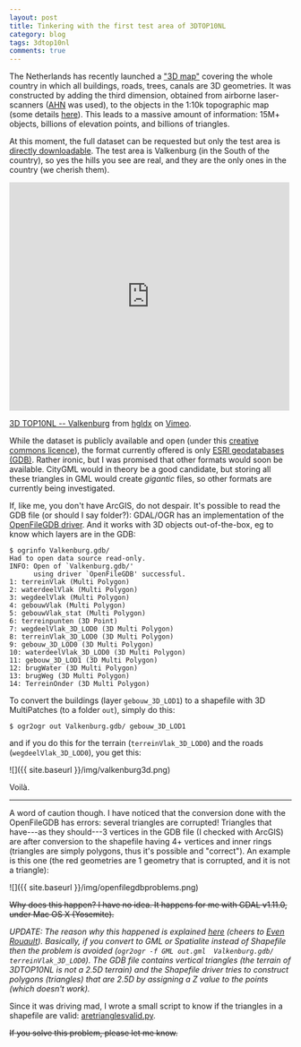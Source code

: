 ```yaml
---
layout: post
title: Tinkering with the first test area of 3DTOP10NL
category: blog
tags: 3dtop10nl
comments: true
---
```


The Netherlands has recently launched a ["3D map"](http://www.kadaster.nl/web/Nieuws/Nieuwsberichten/Bericht/Ontwikkeling-3Dkaart-van-Nederland-in-volle-gang.htm) covering the whole country in which all buildings, roads, trees, canals are 3D geometries.
It was constructed by adding the third dimension, obtained from airborne laser-scanners ([AHN](http://www.ahn.nl) was used), to the objects in the 1:10k topographic map (some details [here](http://3dgeoinfo.bk.tudelft.nl/hledoux/pdfs/13_pers.pdf)).
This leads to a massive amount of information: 15M+ objects, billions of elevation points, and billions of triangles.

At this moment, the full dataset can be requested but only the test area is [directly downloadable](https://www.pdok.nl/nl/producten/pdok-downloads/basis-registratie-topografie/top10nl-3d).
The test area is Valkenburg (in the South of the country), so yes the hills you see are real, and they are the only ones in the country (we cherish them).

<iframe src="https://player.vimeo.com/video/118325504" width="500" height="408" frameborder="0" webkitallowfullscreen mozallowfullscreen allowfullscreen></iframe> <p><a href="https://vimeo.com/118325504">3D TOP10NL -- Valkenburg</a> from <a href="https://vimeo.com/user24693433">hgldx</a> on <a href="https://vimeo.com">Vimeo</a>.</p>

While the dataset is publicly available and open (under this [creative commons licence](http://creativecommons.org/licenses/by/3.0/nl/)), the format currently offered is only [ESRI geodatabases (GDB)](http://www.esri.com/news/arcnews/winter0809articles/the-geodatabase.html).
Rather ironic, but I was promised that other formats would soon be available.
CityGML would in theory be a good candidate, but storing all these triangles in GML would create *gigantic* files, so other formats are currently being investigated.

If, like me, you don't have ArcGIS, do not despair. 
It's possible to read the GDB file (or should I say folder?): GDAL/OGR has an implementation of the [OpenFileGDB driver](http://www.gdal.org/drv_openfilegdb.html).
And it works with 3D objects out-of-the-box, eg to know which layers are in the GDB:

```
$ ogrinfo Valkenburg.gdb/
Had to open data source read-only.
INFO: Open of `Valkenburg.gdb/'
      using driver `OpenFileGDB' successful.
1: terreinVlak (Multi Polygon)
2: waterdeelVlak (Multi Polygon)
3: wegdeelVlak (Multi Polygon)
4: gebouwVlak (Multi Polygon)
5: gebouwVlak_stat (Multi Polygon)
6: terreinpunten (3D Point)
7: wegdeelVlak_3D_LOD0 (3D Multi Polygon)
8: terreinVlak_3D_LOD0 (3D Multi Polygon)
9: gebouw_3D_LOD0 (3D Multi Polygon)
10: waterdeelVlak_3D_LOD0 (3D Multi Polygon)
11: gebouw_3D_LOD1 (3D Multi Polygon)
12: brugWater (3D Multi Polygon)
13: brugWeg (3D Multi Polygon)
14: TerreinOnder (3D Multi Polygon)
```

To convert the buildings (layer `gebouw_3D_LOD1`) to a shapefile with 3D MultiPatches (to a folder `out`), simply do this:

```
$ ogr2ogr out Valkenburg.gdb/ gebouw_3D_LOD1
```

and if you do this for the terrain (`terreinVlak_3D_LOD0`) and the roads (`wegdeelVlak_3D_LOD0`), you get this:

![]({{ site.baseurl }}/img/valkenburg3d.png)

Voilà.

- - -

A word of caution though.
I have noticed that the conversion done with the OpenFileGDB has errors: several triangles are corrupted!
Triangles that have---as they should---3 vertices in the GDB file (I checked with ArcGIS) are after conversion to the shapefile having 4+ vertices and inner rings (triangles are simply polygons, thus it's possible and "correct").
An example is this one (the red geometries are 1 geometry that is corrupted, and it is not a triangle):

![]({{ site.baseurl }}/img/openfilegdbproblems.png)

<del>Why does this happen? I have no idea. 
It happens for me with GDAL v1.11.0, under Mac OS X (Yosemite).
</del>

<em>UPDATE: The reason why this happened is explained [here](http://trac.osgeo.org/gdal/ticket/5888) (cheers to [Even Rouault](http://trac.osgeo.org/gdal/ticket/5888)).
Basically, if you convert to GML or Spatialite instead of Shapefile then the problem is avoided (`ogr2ogr -f GML out.gml  Valkenburg.gdb/ terreinVlak_3D_LOD0`). The GDB file contains vertical triangles (the terrain of 3DTOP10NL is not a 2.5D terrain) and the Shapefile driver tries to construct polygons (triangles) that are 2.5D by assigning a Z value to the points (which doesn't work).
</em>


Since it was driving mad, I wrote a small script to know if the triangles in a shapefile are valid: [aretrianglesvalid.py](https://gist.github.com/hugoledoux/0798ee79fe76a1b0ed8f).

<del>If you solve this problem, please let me know.</del>












